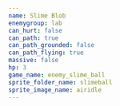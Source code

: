 ```yaml
---
name: Slime Blob
enemygroup: lab
can_hurt: false
can_path: true
can_path_grounded: false
can_path_flying: true
massive: false
hp: 3
game_name: enemy_slime_ball
sprite_folder_name: slimeball
sprite_image_name: airidle
---
```

